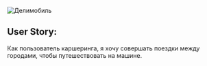 ![Делимобиль](https://upload.wikimedia.org/wikipedia/commons/thumb/1/1b/Delimobil_logo.svg/320px-Delimobil_logo.svg.png)

## User Story:
Как пользователь каршеринга, я хочу совершать поездки между городами, чтобы путешествовать на машине.
